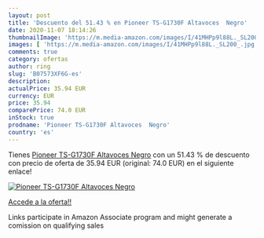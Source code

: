 ```yaml
---
layout: post
title: 'Descuento del 51.43 % en Pioneer TS-G1730F Altavoces  Negro'
date: 2020-11-07 18:14:26
thumbnailImage: 'https://m.media-amazon.com/images/I/41MHPp9l88L._SL200_.jpg'
images: [ 'https://m.media-amazon.com/images/I/41MHPp9l88L._SL200_.jpg' ]
comments: true
category: ofertas
author: ring
slug: 'B07573XF6G-es'
description:
actualPrice: 35.94 EUR
currency: EUR
price: 35.94
comparePrice: 74.0 EUR
inStock: true
prodname: 'Pioneer TS-G1730F Altavoces  Negro'
country: 'es'
---
```


Tienes [Pioneer TS-G1730F Altavoces  Negro](https://www.amazon.es/dp/B07573XF6G/?tag=tolees-21) con un 51.43 % de descuento con precio de oferta de 35.94 EUR (original: 74.0 EUR) en el siguiente enlace!

[![Pioneer TS-G1730F Altavoces  Negro](https://m.media-amazon.com/images/I/41MHPp9l88L._SL200_.jpg)](https://www.amazon.es/dp/B07573XF6G/?tag=tolees-21)

[Accede a la oferta!!](https://www.amazon.es/dp/B07573XF6G/?tag=tolees-21)

Links participate in Amazon Associate program and might generate a comission on qualifying sales


